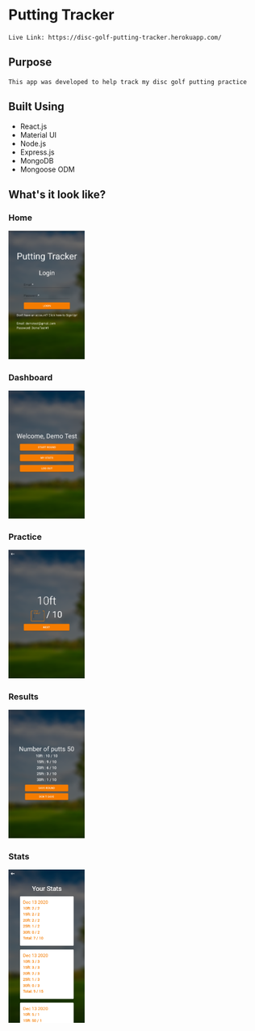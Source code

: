# Putting Tracker

    Live Link: https://disc-golf-putting-tracker.herokuapp.com/

## Purpose

    This app was developed to help track my disc golf putting practice


## Built Using

- React.js
- Material UI
- Node.js
- Express.js
- MongoDB
- Mongoose ODM

## What's it look like?

### Home
<img src="./client/src/screenshots/home.png" width="30%">

### Dashboard
<img src="./client/src/screenshots/dashboard.png" width="30%">

### Practice
<img src="./client/src/screenshots/practice.png" width="30%">

### Results
<img src="./client/src/screenshots/results.png" width="30%">

### Stats
<img src="./client/src/screenshots/stats.png" width="30%">


